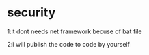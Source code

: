 # security
1:it dont needs net framework becuse of bat file

2:i will publish the code to code by yourself
